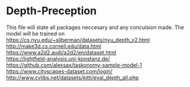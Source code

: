 # Depth-Preception
This file will state all packages neccesary and any conculsion made.
The model will be trained on 
https://cs.nyu.edu/~silberman/datasets/nyu_depth_v2.html  
http://make3d.cs.cornell.edu/data.html  
https://www.a2d2.audi/a2d2/en/dataset.html  
https://lightfield-analysis.uni-konstanz.de/  
https://github.com/alexsax/taskonomy-sample-model-1   
https://www.cityscapes-dataset.com/login/ 
http://www.cvlibs.net/datasets/kitti/eval_depth_all.php 


